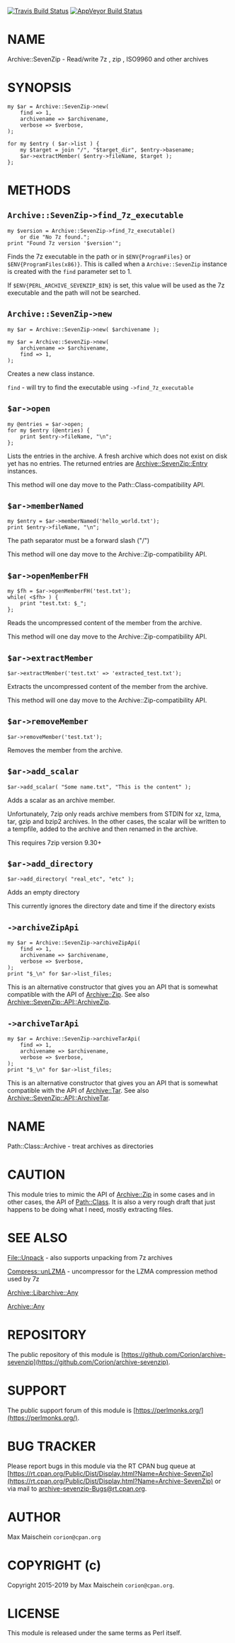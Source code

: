 
[![Travis Build Status](https://travis-ci.org/Corion/Archive-SevenZip.svg?branch=master)](https://travis-ci.org/Corion/Archive-SevenZip)
[![AppVeyor Build Status](https://ci.appveyor.com/api/projects/status/github/Corion/Archive-SevenZip?branch=master&svg=true)](https://ci.appveyor.com/project/Corion/Archive-SevenZip)

# NAME

Archive::SevenZip - Read/write 7z , zip , ISO9960 and other archives

# SYNOPSIS

    my $ar = Archive::SevenZip->new(
        find => 1,
        archivename => $archivename,
        verbose => $verbose,
    );

    for my $entry ( $ar->list ) {
        my $target = join "/", "$target_dir", $entry->basename;
        $ar->extractMember( $entry->fileName, $target );
    };

# METHODS

## `Archive::SevenZip->find_7z_executable`

    my $version = Archive::SevenZip->find_7z_executable()
        or die "No 7z found.";
    print "Found 7z version '$version'";

Finds the 7z executable in the path or in `$ENV{ProgramFiles}`
or `$ENV{ProgramFiles(x86)}`. This is called
when a `Archive::SevenZip` instance is created with the `find`
parameter set to 1.

If `$ENV{PERL_ARCHIVE_SEVENZIP_BIN}` is set, this value will be used as
the 7z executable and the path will not be searched.

## `Archive::SevenZip->new`

    my $ar = Archive::SevenZip->new( $archivename );

    my $ar = Archive::SevenZip->new(
        archivename => $archivename,
        find => 1,
    );

Creates a new class instance.

`find` - will try to find the executable using `->find_7z_executable`

## `$ar->open`

    my @entries = $ar->open;
    for my $entry (@entries) {
        print $entry->fileName, "\n";
    };

Lists the entries in the archive. A fresh archive which does not
exist on disk yet has no entries. The returned entries
are [Archive::SevenZip::Entry](https://metacpan.org/pod/Archive::SevenZip::Entry) instances.

This method will one day move to the Path::Class-compatibility
API.

## `$ar->memberNamed`

    my $entry = $ar->memberNamed('hello_world.txt');
    print $entry->fileName, "\n";

The path separator must be a forward slash ("/")

This method will one day move to the Archive::Zip-compatibility
API.

## `$ar->openMemberFH`

    my $fh = $ar->openMemberFH('test.txt');
    while( <$fh> ) {
        print "test.txt: $_";
    };

Reads the uncompressed content of the member from the archive.

This method will one day move to the Archive::Zip-compatibility
API.

## `$ar->extractMember`

    $ar->extractMember('test.txt' => 'extracted_test.txt');

Extracts the uncompressed content of the member from the archive.

This method will one day move to the Archive::Zip-compatibility
API.

## `$ar->removeMember`

    $ar->removeMember('test.txt');

Removes the member from the archive.

## `$ar->add_scalar`

    $ar->add_scalar( "Some name.txt", "This is the content" );

Adds a scalar as an archive member.

Unfortunately, 7zip only reads archive members from STDIN
for  xz, lzma, tar, gzip and bzip2 archives.
In the other cases, the scalar will be written to a tempfile, added to the
archive and then renamed in the archive.

This requires 7zip version 9.30+

## `$ar->add_directory`

    $ar->add_directory( "real_etc", "etc" );

Adds an empty directory

This currently ignores the directory date and time if the directory
exists

## `->archiveZipApi`

    my $ar = Archive::SevenZip->archiveZipApi(
        find => 1,
        archivename => $archivename,
        verbose => $verbose,
    );
    print "$_\n" for $ar->list_files;

This is an alternative constructor that gives you an API
that is somewhat compatible with the API of [Archive::Zip](https://metacpan.org/pod/Archive::Zip).
See also [Archive::SevenZip::API::ArchiveZip](https://metacpan.org/pod/Archive::SevenZip::API::ArchiveZip).

## `->archiveTarApi`

    my $ar = Archive::SevenZip->archiveTarApi(
        find => 1,
        archivename => $archivename,
        verbose => $verbose,
    );
    print "$_\n" for $ar->list_files;

This is an alternative constructor that gives you an API
that is somewhat compatible with the API of [Archive::Tar](https://metacpan.org/pod/Archive::Tar).
See also [Archive::SevenZip::API::ArchiveTar](https://metacpan.org/pod/Archive::SevenZip::API::ArchiveTar).

# NAME

Path::Class::Archive - treat archives as directories

# CAUTION

This module tries to mimic the API of [Archive::Zip](https://metacpan.org/pod/Archive::Zip) in some cases
and in other cases, the API of [Path::Class](https://metacpan.org/pod/Path::Class). It is also a very rough
draft that just happens to be doing what I need, mostly extracting
files.

# SEE ALSO

[File::Unpack](https://metacpan.org/pod/File::Unpack) - also supports unpacking from 7z archives

[Compress::unLZMA](https://metacpan.org/pod/Compress::unLZMA) - uncompressor for the LZMA compression method used by 7z

[Archive::Libarchive::Any](https://metacpan.org/pod/Archive::Libarchive::Any)

[Archive::Any](https://metacpan.org/pod/Archive::Any)

# REPOSITORY

The public repository of this module is
[https://github.com/Corion/archive-sevenzip](https://github.com/Corion/archive-sevenzip).

# SUPPORT

The public support forum of this module is
[https://perlmonks.org/](https://perlmonks.org/).

# BUG TRACKER

Please report bugs in this module via the RT CPAN bug queue at
[https://rt.cpan.org/Public/Dist/Display.html?Name=Archive-SevenZip](https://rt.cpan.org/Public/Dist/Display.html?Name=Archive-SevenZip)
or via mail to [archive-sevenzip-Bugs@rt.cpan.org](https://metacpan.org/pod/archive-sevenzip-Bugs@rt.cpan.org).

# AUTHOR

Max Maischein `corion@cpan.org`

# COPYRIGHT (c)

Copyright 2015-2019 by Max Maischein `corion@cpan.org`.

# LICENSE

This module is released under the same terms as Perl itself.
